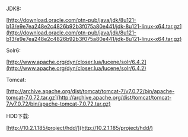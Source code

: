 

JDK8:

[http://download.oracle.com/otn-pub/java/jdk/8u121-b13/e9e7ea248e2c4826b92b3f075a80e441/jdk-8u121-linux-x64.tar.gz](http://download.oracle.com/otn-pub/java/jdk/8u121-b13/e9e7ea248e2c4826b92b3f075a80e441/jdk-8u121-linux-x64.tar.gz)



Solr6:

[http://www.apache.org/dyn/closer.lua/lucene/solr/6.4.2](http://www.apache.org/dyn/closer.lua/lucene/solr/6.4.2)



Tomcat:

[http://archive.apache.org/dist/tomcat/tomcat-7/v7.0.72/bin/apache-tomcat-7.0.72.tar.gz](http://archive.apache.org/dist/tomcat/tomcat-7/v7.0.72/bin/apache-tomcat-7.0.72.tar.gz)



HDD下载:

[http://10.2.1.185/project/hdd/](http://10.2.1.185/project/hdd/)

